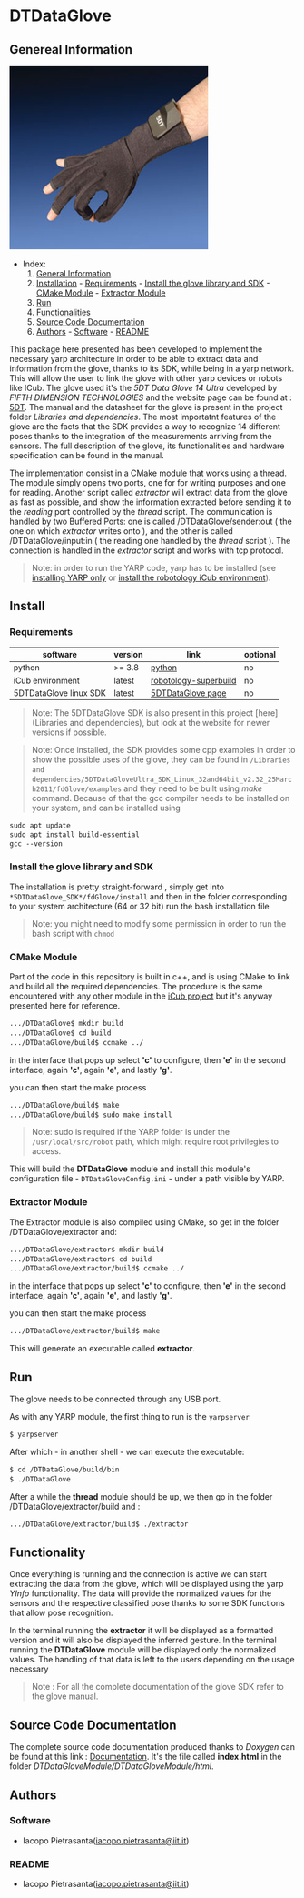 # DTDataGlove

## Genereal Information

![](images/5dt-data-glove-5-ultra.jpg)

- Index:
  1. [General Information](#general-information)
  2. [Installation](#install)
          - [Requirements](#requirements)
          - [Install the glove library and SDK](#install-the-glove-library-and-sdk)
          - [CMake Module](#cmake-module)
          - [Extractor Module](#extractor-module)
  3. [Run](#run)
  4. [Functionalities](#functionalities)
  5. [Source Code Documentation](#source-code-documentation)
  6. [Authors](#authors)
          - [Software](#software)
          - [README](#readme)

This package here presented has been developed to implement the necessary yarp architecture in order to be able to extract data and information from the glove, thanks to its SDK, while being in a yarp network. This will allow the user to link the glove with other yarp devices or robots like ICub. The glove used it's the *5DT Data Glove 14 Ultra* developed by *FIFTH DIMENSION TECHNOLOGIES* and the website page can be found at : [5DT](https://5dt.com/5dt-data-glove-ultra/). The manual and the datasheet for the glove is present in the project folder *Libraries and dependencies*. The most importatnt features of the glove are the facts that the SDK provides a way to recognize 14 different poses thanks to the integration of the measurements arriving from the sensors. The full description of the glove, its functionalities and hardware specification can be found in the manual.

The implementation consist in a CMake module that works using a thread. The module simply opens two ports, one for for writing purposes and one for reading. Another script called *extractor* will extract data from the glove as fast as possible, and show the information extracted before sending it to the *reading* port controlled by the *thread* script.
The communication is handled by two Buffered Ports: one is called /DTDataGlove/sender:out ( the one on which *extractor* writes onto ), and the other is called /DTDataGlove/input:in ( the reading one handled by the *thread* script ). The connection is handled in the *extractor* script and works with tcp protocol.

> Note: in order to run the YARP code, yarp has to be installed (see [installing YARP only](https://www.yarp.it/latest/install_yarp_linux.html) or [install the robotology iCub environment](https://github.com/robotology/robotology-superbuild)).

## Install

### Requirements

| software  | version   | link  | optional
| ---       | ---       | ---   | --- |
| python    | >= 3.8    | [python](https://www.python.org/downloads/) | no |
| iCub environment      |  latest   | [robotology-superbuild](https://github.com/robotology/robotology-superbuild) | no |
| 5DTDataGlove linux SDK | latest | [5DTDataGlove page](https://5dt.com/5dt-data-glove-ultra/) | no |

> Note: The 5DTDataGlove SDK is also present in this project [here](Libraries and dependencies), but look at the website for newer versions if possible.

> Note: Once installed, the SDK provides some cpp examples in order to show the possible uses of the glove, they can be found in `/Libraries and dependencies/5DTDataGloveUltra_SDK_Linux_32and64bit_v2.32_25March2011/fdGlove/examples` and they need to be built using *make* command. Because of that the gcc compiler needs to be installed on your system, and can be installed using
```
sudo apt update
sudo apt install build-essential
gcc --version
```
### Install the glove library and SDK

The installation is pretty straight-forward , simply get into `*5DTDataGlove_SDK*/fdGlove/install` and then in the folder corresponding to your system architecture (64 or 32 bit) run the bash installation file

> Note: you might need to modify some permission in order to run the bash script with `chmod`

### CMake Module

Part of the code in this repository is built in c++, and is using CMake to link and build all the required dependencies. The procedure is the same encountered with any other module in the [iCub project](https://icub.iit.it/) but it's anyway presented here for reference.

```bash
.../DTDataGlove$ mkdir build
.../DTDataGlove$ cd build
.../DTDataGlove/build$ ccmake ../
```

in the interface that pops up select **'c'** to configure, then **'e'** in the second interface, again **'c'**, again **'e'**, and lastly **'g'**.

you can then start the make process

```bash
.../DTDataGlove/build$ make
.../DTDataGlove/build$ sudo make install
```

> Note: sudo is required if the YARP folder is under the `/usr/local/src/robot` path, which might require root privilegies to access.

This will build the **DTDataGlove** module and install this module's configuration file - `DTDataGloveConfig.ini` - under a path visible by YARP.

### Extractor Module

The Extractor module is also compiled using CMake, so get in the folder /DTDataGlove/extractor and:

```bash
.../DTDataGlove/extractor$ mkdir build
.../DTDataGlove/extractor$ cd build
.../DTDataGlove/extractor/build$ ccmake ../
```
in the interface that pops up select **'c'** to configure, then **'e'** in the second interface, again **'c'**, again **'e'**, and lastly **'g'**.

you can then start the make process

```bash
.../DTDataGlove/extractor/build$ make
```

This will generate an executable called **extractor**.


## Run
The glove needs to be connected through any USB port.

As with any YARP module, the first thing to run is the `yarpserver`

```bash
$ yarpserver
```

After which - in another shell - we can execute the executable:

```bash
$ cd /DTDataGlove/build/bin
$ ./DTDataGlove
```
After a while the **thread** module should be up, we then go in the folder /DTDataGlove/extractor/build and :

```bash
.../DTDataGlove/extractor/build$ ./extractor
```

## Functionality

Once everything is running and the connection is active we can start extracting the data from the glove, which will be displayed using the yarp *YInfo* functionality. The data will provide the normalized values for the sensors and the respective classified pose thanks to some SDK functions that allow pose recognition.

In the terminal running the **extractor** it will be displayed as a formatted version and it will also be displayed the inferred gesture. In the terminal running the **DTDataGlove** module will be displayed only the normalized values. The handling of that data is left to the users depending on the usage necessary

>Note : For all the complete documentation of the glove SDK refer to the glove manual.

## Source Code Documentation

The complete source code documentation produced thanks to *Doxygen* can be found at this link : [Documentation](file:///usr/local/src/robot/cognitiveInteraction/DTDataGloveModule/DTDataGloveModule/html/index.html). It's the file called **index.html** in the folder *DTDataGloveModule/DTDataGloveModule/html*.

## Authors

### Software

- Iacopo Pietrasanta(iacopo.pietrasanta@iit.it)

### README

- Iacopo Pietrasanta(iacopo.pietrasanta@iit.it)
